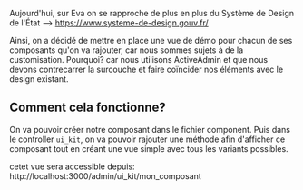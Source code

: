 Aujourd'hui, sur Eva on se rapproche de plus en plus du Système de Design de l'État --> https://www.systeme-de-design.gouv.fr/

Ainsi, on a décidé de mettre en place une vue de démo pour chacun de ses composants qu'on va rajouter, car nous sommes sujets à de la customisation.
Pourquoi? car nous utilisons ActiveAdmin et que nous devons contrecarrer la surcouche et faire coïncider nos éléments avec le design existant.

## Comment cela fonctionne?

On va pouvoir créer notre composant dans le fichier component.
Puis dans le controller `ui_kit`, on va pouvoir rajouter une méthode afin d'afficher ce composant tout en créant une vue simple avec tous les variants possibles.

cetet vue sera accessible depuis: 
http://localhost:3000/admin/ui_kit/mon_composant
